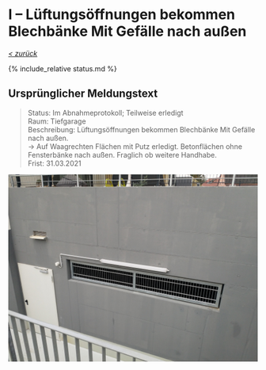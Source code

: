 # I &ndash; Lüftungsöffnungen bekommen Blechbänke Mit Gefälle nach außen

_[&lt; zurück](../../index.md)_

{% include_relative status.md %}

## Ursprünglicher Meldungstext

> Status: Im Abnahmeprotokoll; Teilweise erledigt\
> Raum: Tiefgarage\
> Beschreibung: Lüftungsöffnungen bekommen Blechbänke Mit Gefälle nach außen.\
> -> Auf Waagrechten Flächen mit Putz erledigt. Betonflächen ohne Fensterbänke nach außen. Fraglich ob weitere Handhabe.\
> Frist: 31.03.2021

![](Meldung.jpg)